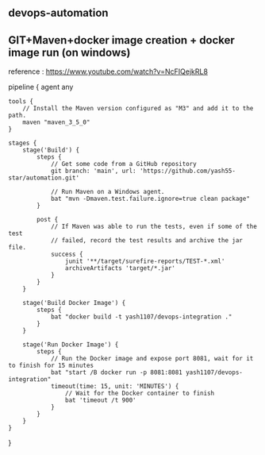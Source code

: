 ## devops-automation



## GIT+Maven+docker image creation + docker image run (on windows) 
reference : https://www.youtube.com/watch?v=NcFIQejkRL8



pipeline {
    agent any

    tools {
        // Install the Maven version configured as "M3" and add it to the path.
        maven "maven_3_5_0"
    }

    stages {
        stage('Build') {
            steps {
                // Get some code from a GitHub repository
                git branch: 'main', url: 'https://github.com/yash55-star/automation.git'

                // Run Maven on a Windows agent.
                bat "mvn -Dmaven.test.failure.ignore=true clean package"
            }

            post {
                // If Maven was able to run the tests, even if some of the test
                // failed, record the test results and archive the jar file.
                success {
                    junit '**/target/surefire-reports/TEST-*.xml'
                    archiveArtifacts 'target/*.jar'
                }
            }
        }
        
        stage('Build Docker Image') {
            steps {
                bat "docker build -t yash1107/devops-integration ."
            }
        }

        stage('Run Docker Image') {
            steps {
                // Run the Docker image and expose port 8081, wait for it to finish for 15 minutes
                bat "start /B docker run -p 8081:8081 yash1107/devops-integration"
                timeout(time: 15, unit: 'MINUTES') {
                    // Wait for the Docker container to finish
                    bat 'timeout /t 900'
                }
            }
        }
    }
}

